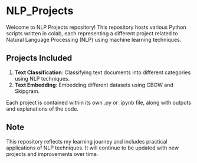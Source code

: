 # NLP_Projects
Welcome to NLP Projects repository! This repository hosts various Python scripts written in colab, each representing a different project related to Natural Language Processing (NLP) using machine learning techniques. 

## **Projects Included**
1. **Text Classification**: Classifying text documents into different categories using NLP techniques.
2. **Text Embedding**: Embedding different datasets using CBOW and Skipgram.

Each project is contained within its own .py or .ipynb file, along with outputs and explanations of the code.

## **Note**
This repository reflects my learning journey and includes practical applications of NLP techniques. It will continue to be updated with new projects and improvements over time.
